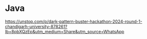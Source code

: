 # Java

https://unstop.com/p/dark-pattern-buster-hackathon-2024-round-1-chandigarh-university-878261?lb=8pbXQzEp&utm_medium=Share&utm_source=WhatsApp
